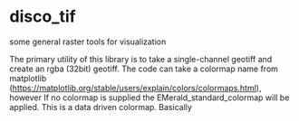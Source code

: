 # disco_tif
some general raster tools for visualization

The primary utility of this library is to take a single-channel geotiff and create an rgba (32bit) geotiff. 
The code can take a colormap name from matplotlib (https://matplotlib.org/stable/users/explain/colors/colormaps.html), however If no colormap is supplied the EMerald_standard_colormap will be applied. This is a data driven colormap.
Basically